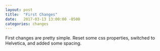 ```yaml
---
layout: post
title:  "First Changes"
date:   2017-03-13 13:00:00 -0500
categories: changes
---
```

First changes are pretty simple.  Reset some css properties, switched to Helvetica, and added some spacing.